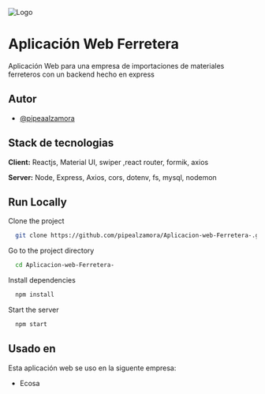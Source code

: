 
![Logo](https://camo.githubusercontent.com/e32ec87f8ba8beb9019466266ecd161842d9d001a2e04f8c22f67a645f028d3d/68747470733a2f2f692e6962622e636f2f39394b4a5230312f666f6f7465722d6c6f676f2e706e67)


# Aplicación Web Ferretera

Aplicación Web para una empresa de importaciones de materiales ferreteros con un backend hecho en express


## Autor

- [@pipeaalzamora](https://github.com/pipealzamora)


## Stack de tecnologias

**Client:** Reactjs, Material UI, swiper ,react router, formik, axios

**Server:** Node, Express, Axios, cors, dotenv, fs, mysql, nodemon


## Run Locally

Clone the project

```bash
  git clone https://github.com/pipealzamora/Aplicacion-web-Ferretera-.git
```

Go to the project directory

```bash
  cd Aplicacion-web-Ferretera-
```

Install dependencies

```bash
  npm install
```

Start the server

```bash
  npm start
```


## Usado en

Esta aplicación web se uso en la siguente empresa:

- Ecosa
